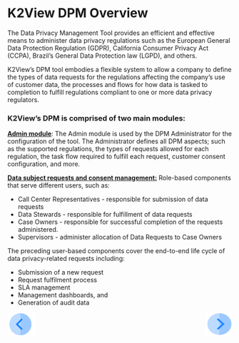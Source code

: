 # K2View DPM Overview

The Data Privacy Management Tool provides an efficient and effective means to administer data privacy regulations such as the European General Data Protection Regulation (GDPR), California Consumer Privacy Act (CCPA), Brazil’s General Data Protection law (LGPD), and others.

K2View’s DPM tool embodies a flexible system to allow a company to define the types of data requests for the regulations affecting the company’s use of customer data, the processes and flows for how data is tasked to completion to fulfill regulations compliant to one or more data privacy regulators. 

### K2View’s DPM is comprised of two main modules: 

<u>**Admin module**</u>: The Admin module is used by the DPM Administrator for the configuration of the tool. The Administrator defines all DPM aspects; such as the supported regulations, the types of requests allowed for each regulation, the task flow required to fulfill each request, customer consent configuration, and more.  

**<u>Data subject requests and consent management:</u>** Role-based components that serve different users, such as:

- Call Center Representatives - responsible for submission of data requests
- Data Stewards - responsible for fulfillment of data requests 
- Case Owners - responsible for successful completion of the requests administered. 
- Supervisors - administer allocation of Data Requests to Case Owners 

The preceding user-based components cover the end-to-end life cycle of data privacy-related requests including:
- Submission of a new request 
- Request fulfilment process
- SLA management 
- Management dashboards, and 
- Generation of audit data


[![Previous](/articles/DPM/images/Previous.png)](/articles/DPM/01_DPM_Overview/01_DPM_Glossary.md)[<img align="right" width="60" height="54" src="/articles/DPM/images/Next.png">](/articles/DPM/01_DPM_Overview/03_Main_DPM_Entities.md)
